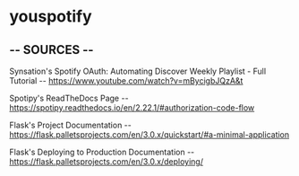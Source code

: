 # youspotify
## -- SOURCES --
Synsation's Spotify OAuth: Automating Discover Weekly Playlist - Full Tutorial -- https://www.youtube.com/watch?v=mBycigbJQzA&t

Spotipy's ReadTheDocs Page -- https://spotipy.readthedocs.io/en/2.22.1/#authorization-code-flow

Flask's Project Documentation -- https://flask.palletsprojects.com/en/3.0.x/quickstart/#a-minimal-application

Flask's Deploying to Production Documentation -- https://flask.palletsprojects.com/en/3.0.x/deploying/
